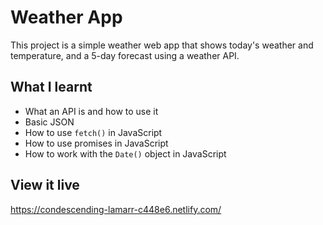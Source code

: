 # Weather App

This project is a simple weather web app that shows today's weather and temperature, and a 5-day forecast using a weather API.

## What I learnt

- What an API is and how to use it
- Basic JSON
- How to use `fetch()` in JavaScript
- How to use promises in JavaScript
- How to work with the `Date()` object in JavaScript

## View it live

https://condescending-lamarr-c448e6.netlify.com/
